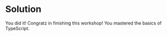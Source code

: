 # Solution

You did it! Congratz in finishing this workshop! 
You mastered the basics of TypeScript.